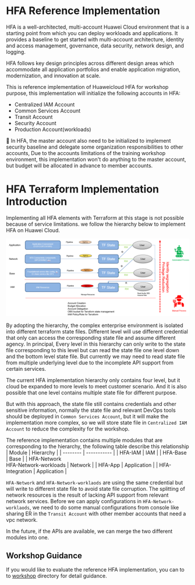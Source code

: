 # HFA Reference Implementation

HFA is a well-architected, multi-account Huawei Cloud environment that  is a starting point from which you can deploy workloads and applications. It provides a baseline to get started with multi-account architecture, identity and access management, governance, data security, network design, and logging.

HFA follows key design principles across different design areas which accommodate all application portfolios and enable application migration, modernization, and innovation at scale.

This is reference implementation of Huaweicloud HFA for workshop purpose, this implementation will initialize the following accounts in HFA:
* Centralized IAM Account
* Common Services Account
* Transit Account
* Security Account
* Production Account(workloads)

:high_brightness: In HFA, the master account also need to be initialized to implement security baseline and delegate some organization responsibilities to other accounts, Due to the accounts limitations of the training workshop environment, this implementation won't do anything to the master account, but budget will be allocated in advance to member accounts.

# HFA Terraform Implementation Introduction
Implementing all HFA elements with Terraform at this stage is not possible because of service limitations. we follow the hierarchy below to implement HFA on Huawei Cloud.

![HFA-Hierarchy](./HFA_Implementation_Hierarchy.png)

By adopting the hierarchy, the complex enterprise environment is isolated into different terraform state files. Different level will use different credential that only can access the corresponding state file and assume different agency. In principal, Every level in this hierarchy can only write to the state file corresponding to this level but can read the state file one level down and the bottom level state file. But currently we may need to read state file from multiple underlying level due to the incomplete API support from certain services.

The current HFA implementation hierarchy only contains four level, but it cloud be expanded to more levels to meet customer scenario. And it is also possible that one level contains multiple state file for different purpose.

But with this approach, the state file still contains credentials and other sensitive information, normally the state file and relevant DevOps tools should be deployed in `Common Services Account`, but it will make the implementation more complex, so we will store state file in `Centralized IAM Account` to reduce the complexity for the workshop.
 
The reference implementation contains multiple modules that are corresponding to the hierarchy, the following table describe this relationship
|  Module  |  Hierarchy  |
| -------- | ----------- |
| HFA-IAM  |     IAM     |
| HFA-Base |     Base    |
| HFA-Network<br />HFA-Network-workloads | Network  |
| HFA-App  | Application |
| HFA-Integration | Application |

`HFA-Network` and `HFA-Network-worklaods` are using the same credential but will write to different state file to avoid state file corruption. The splitting of network resources is the result of lacking API support from relevant network services. Before we can apply configurations in `HFA-Network-worklaods`, we need to do some manual configurations from console like sharing ER in the `Transit Account` with other member accounts that need a vpc network.

In the future, if the APIs are available, we can merge the two different modules into one.


## Workshop Guidance
If you would like to evaluate the reference HFA implementation, you can to to [workshop](./workshop/) directory for detail guidance.

